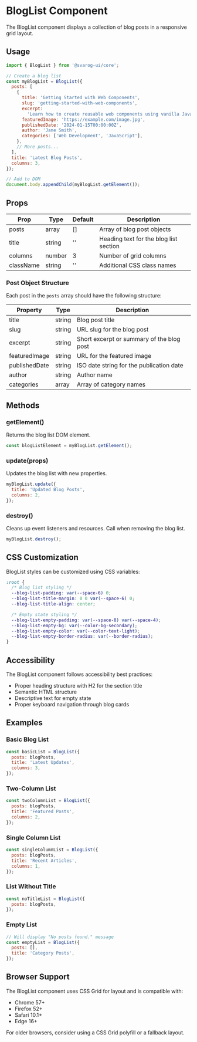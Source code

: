 # BlogList Component

The BlogList component displays a collection of blog posts in a responsive grid layout.

## Usage

```javascript
import { BlogList } from '@svarog-ui/core';

// Create a blog list
const myBlogList = BlogList({
  posts: [
    {
      title: 'Getting Started with Web Components',
      slug: 'getting-started-with-web-components',
      excerpt:
        'Learn how to create reusable web components using vanilla JavaScript...',
      featuredImage: 'https://example.com/image.jpg',
      publishedDate: '2024-01-15T00:00:00Z',
      author: 'Jane Smith',
      categories: ['Web Development', 'JavaScript'],
    },
    // More posts...
  ],
  title: 'Latest Blog Posts',
  columns: 3,
});

// Add to DOM
document.body.appendChild(myBlogList.getElement());
```

## Props

| Prop      | Type   | Default | Description                            |
| --------- | ------ | ------- | -------------------------------------- |
| posts     | array  | []      | Array of blog post objects             |
| title     | string | ''      | Heading text for the blog list section |
| columns   | number | 3       | Number of grid columns                 |
| className | string | ''      | Additional CSS class names             |

### Post Object Structure

Each post in the `posts` array should have the following structure:

| Property      | Type   | Description                               |
| ------------- | ------ | ----------------------------------------- |
| title         | string | Blog post title                           |
| slug          | string | URL slug for the blog post                |
| excerpt       | string | Short excerpt or summary of the blog post |
| featuredImage | string | URL for the featured image                |
| publishedDate | string | ISO date string for the publication date  |
| author        | string | Author name                               |
| categories    | array  | Array of category names                   |

## Methods

### getElement()

Returns the blog list DOM element.

```javascript
const blogListElement = myBlogList.getElement();
```

### update(props)

Updates the blog list with new properties.

```javascript
myBlogList.update({
  title: 'Updated Blog Posts',
  columns: 2,
});
```

### destroy()

Cleans up event listeners and resources. Call when removing the blog list.

```javascript
myBlogList.destroy();
```

## CSS Customization

BlogList styles can be customized using CSS variables:

```css
:root {
  /* Blog list styling */
  --blog-list-padding: var(--space-6) 0;
  --blog-list-title-margin: 0 0 var(--space-6) 0;
  --blog-list-title-align: center;

  /* Empty state styling */
  --blog-list-empty-padding: var(--space-8) var(--space-4);
  --blog-list-empty-bg: var(--color-bg-secondary);
  --blog-list-empty-color: var(--color-text-light);
  --blog-list-empty-border-radius: var(--border-radius);
}
```

## Accessibility

The BlogList component follows accessibility best practices:

- Proper heading structure with H2 for the section title
- Semantic HTML structure
- Descriptive text for empty state
- Proper keyboard navigation through blog cards

## Examples

### Basic Blog List

```javascript
const basicList = BlogList({
  posts: blogPosts,
  title: 'Latest Updates',
  columns: 3,
});
```

### Two-Column List

```javascript
const twoColumnList = BlogList({
  posts: blogPosts,
  title: 'Featured Posts',
  columns: 2,
});
```

### Single Column List

```javascript
const singleColumnList = BlogList({
  posts: blogPosts,
  title: 'Recent Articles',
  columns: 1,
});
```

### List Without Title

```javascript
const noTitleList = BlogList({
  posts: blogPosts,
});
```

### Empty List

```javascript
// Will display "No posts found." message
const emptyList = BlogList({
  posts: [],
  title: 'Category Posts',
});
```

## Browser Support

The BlogList component uses CSS Grid for layout and is compatible with:

- Chrome 57+
- Firefox 52+
- Safari 10.1+
- Edge 16+

For older browsers, consider using a CSS Grid polyfill or a fallback layout.
